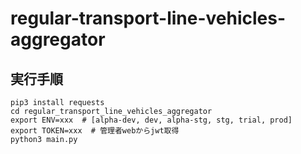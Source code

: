 # regular-transport-line-vehicles-aggregator

## 実行手順
```
pip3 install requests
cd regular_transport_line_vehicles_aggregator
export ENV=xxx  # [alpha-dev, dev, alpha-stg, stg, trial, prod]
export TOKEN=xxx  # 管理者webからjwt取得
python3 main.py
```
